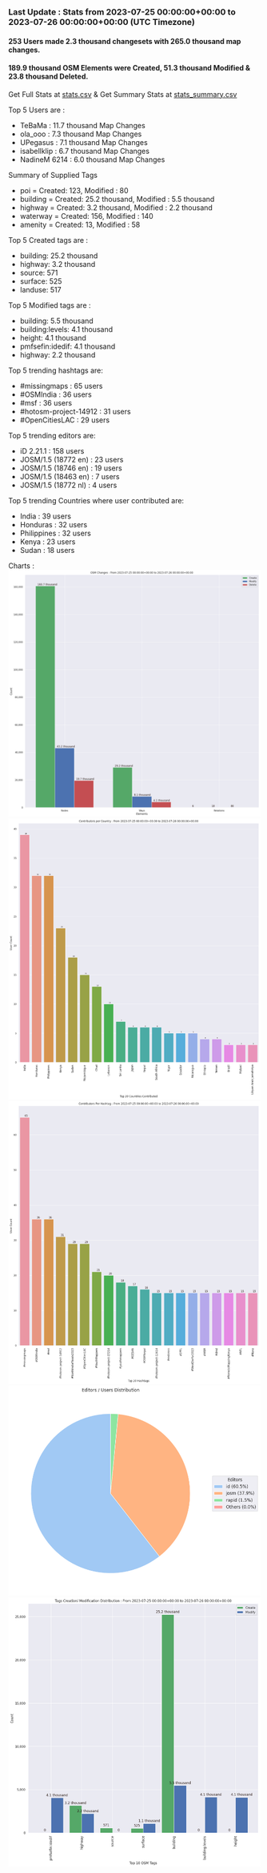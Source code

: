 ### Last Update : Stats from 2023-07-25 00:00:00+00:00 to 2023-07-26 00:00:00+00:00 (UTC Timezone)

#### 253 Users made 2.3 thousand changesets with 265.0 thousand map changes.
#### 189.9 thousand OSM Elements were Created, 51.3 thousand Modified & 23.8 thousand Deleted.
Get Full Stats at [stats.csv](/stats/hotosm/Daily/stats.csv)
 & Get Summary Stats at [stats_summary.csv](/stats/hotosm/Daily/stats_summary.csv)

Top 5 Users are : 
- TeBaMa : 11.7 thousand Map Changes
- ola_ooo : 7.3 thousand Map Changes
- UPegasus : 7.1 thousand Map Changes
- isabellklip : 6.7 thousand Map Changes
- NadineM 6214 : 6.0 thousand Map Changes

Summary of Supplied Tags
- poi = Created: 123, Modified : 80
- building = Created: 25.2 thousand, Modified : 5.5 thousand
- highway = Created: 3.2 thousand, Modified : 2.2 thousand
- waterway = Created: 156, Modified : 140
- amenity = Created: 13, Modified : 58


Top 5 Created tags are :
- building: 25.2 thousand
- highway: 3.2 thousand
- source: 571
- surface: 525
- landuse: 517


Top 5 Modified tags are :
- building: 5.5 thousand
- building:levels: 4.1 thousand
- height: 4.1 thousand
- pmfsefin:idedif: 4.1 thousand
- highway: 2.2 thousand


Top 5 trending hashtags are:
- #missingmaps : 65 users
- #OSMIndia : 36 users
- #msf : 36 users
- #hotosm-project-14912 : 31 users
- #OpenCitiesLAC : 29 users


Top 5 trending editors are:
- iD 2.21.1 : 158 users
- JOSM/1.5 (18772 en) : 23 users
- JOSM/1.5 (18746 en) : 19 users
- JOSM/1.5 (18463 en) : 7 users
- JOSM/1.5 (18772 nl) : 4 users


Top 5 trending Countries where user contributed are:
- India : 39 users
- Honduras : 32 users
- Philippines : 32 users
- Kenya : 23 users
- Sudan : 18 users


 Charts : 
![Alt text](./stats_osm_changes.png) 
![Alt text](./stats_users_per_country.png) 
![Alt text](./stats_users_per_hashtag.png) 
![Alt text](./stats_editors_pie_chart.png) 
![Alt text](./stats_tags.png) 
